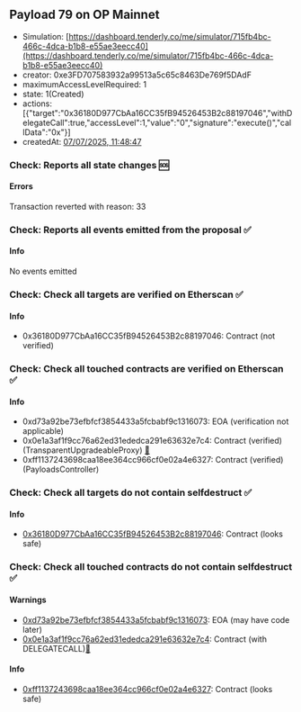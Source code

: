 ## Payload 79 on OP Mainnet

- Simulation: [https://dashboard.tenderly.co/me/simulator/715fb4bc-466c-4dca-b1b8-e55ae3eecc40](https://dashboard.tenderly.co/me/simulator/715fb4bc-466c-4dca-b1b8-e55ae3eecc40)
- creator: 0xe3FD707583932a99513a5c65c8463De769f5DAdF
- maximumAccessLevelRequired: 1
- state: 1(Created)
- actions: [{"target":"0x36180D977CbAa16CC35fB94526453B2c88197046","withDelegateCall":true,"accessLevel":1,"value":"0","signature":"execute()","callData":"0x"}]
- createdAt: [07/07/2025, 11:48:47](https://optimistic.etherscan.io/tx/0x4599d614982759fa1e1fc6d8f2fc372db4c3e1363023dfa110e36ffbb7cc249a)

### Check: Reports all state changes :sos:

#### Errors

Transaction reverted with reason: 33

### Check: Reports all events emitted from the proposal :white_check_mark:

#### Info

No events emitted

### Check: Check all targets are verified on Etherscan :white_check_mark:

#### Info

- 0x36180D977CbAa16CC35fB94526453B2c88197046: Contract (not verified) 

### Check: Check all touched contracts are verified on Etherscan :white_check_mark:

#### Info

- 0xd73a92be73efbfcf3854433a5fcbabf9c1316073: EOA (verification not applicable)
- 0x0e1a3af1f9cc76a62ed31ededca291e63632e7c4: Contract (verified) (TransparentUpgradeableProxy) [:ghost:](https://github.com/bgd-labs/aave-address-book "GovernanceV3Optimism.PAYLOADS_CONTROLLER")
- 0xff1137243698caa18ee364cc966cf0e02a4e6327: Contract (verified) (PayloadsController) 

### Check: Check all targets do not contain selfdestruct :white_check_mark:

#### Info

- [0x36180D977CbAa16CC35fB94526453B2c88197046](https://optimistic.etherscan.io/address/0x36180D977CbAa16CC35fB94526453B2c88197046): Contract (looks safe)

### Check: Check all touched contracts do not contain selfdestruct :white_check_mark:

#### Warnings

- [0xd73a92be73efbfcf3854433a5fcbabf9c1316073](https://optimistic.etherscan.io/address/0xd73a92be73efbfcf3854433a5fcbabf9c1316073): EOA (may have code later)
- [0x0e1a3af1f9cc76a62ed31ededca291e63632e7c4](https://optimistic.etherscan.io/address/0x0e1a3af1f9cc76a62ed31ededca291e63632e7c4): Contract (with DELEGATECALL)[:ghost:](https://github.com/bgd-labs/aave-address-book "GovernanceV3Optimism.PAYLOADS_CONTROLLER")

#### Info

- [0xff1137243698caa18ee364cc966cf0e02a4e6327](https://optimistic.etherscan.io/address/0xff1137243698caa18ee364cc966cf0e02a4e6327): Contract (looks safe)

